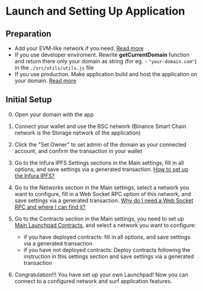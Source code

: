 # Launch and Setting Up Application

## Preparation

- Add your EVM-like network if you need. [Read more](./addNewNetwork.md)
- If you use developer enviroment. Rewrite **getCurrentDomain** function and return there only your domain as string (for eg. - `"your-domain.com"`) in the `./src/utils/utils.js` file
- If you use production. Make application build and host the application on your domain. [Read more](./makeBuildAndHostApp.md)

## Initial Setup

0. Open your domain with the app

1. Connect your wallet and use the BSC network (Binance Smart Chain network is the Storage network of the application)

2. Click the "Set Owner" to set admin of the domain as your connected account, and confirm the transaction in your wallet

3. Go to the Infura IPFS Settings sections in the Main settings, fill in all options, and save settings via a generated transaction. [How to set up the Infura IPFS?](https://support.onout.org/hc/1331700057/36/how-to-setting-up-the-infura-ipfs)

4. Go to the Networks section in the Main settings, select a network you want to configure, fill in a Web Socket RPC option of this network, and save settings via a generated transaction. [Why do I need a Web Socket RPC and where I can find it?](https://support.onout.org/hc/1331700057/37/why-i-need-a-web-socket-rpc-and-where-i-can-find-it)

5. Go to the Contracts section in the Main settings, you need to set up [Main Launchpad Contracts](https://support.onout.org/hc/1331700057/38/main-launchpad-contracts), and select a network you want to configure:

   - if you have deployed contracts: fill in all options, and save settings via a generated transaction
   - if you have not deployed contracts: Deploy contracts following the instruction in this settings section and save settings via a generated transaction

6. Congratulation!!! You have set up your own Launchpad! Now you can connect to a configured network and surf application features.
